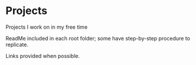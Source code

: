 # Projects
Projects I work on in my free time

ReadMe included in each root folder; some have step-by-step procedure to replicate.

Links provided when possible.
